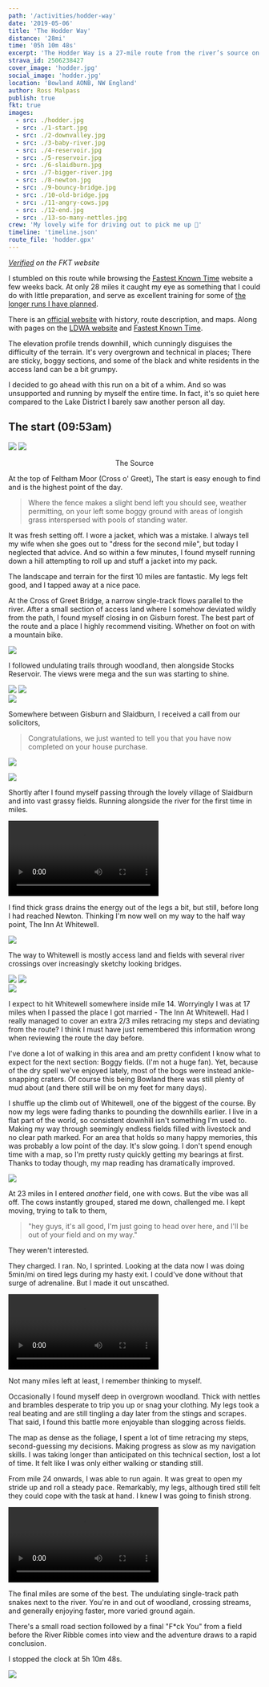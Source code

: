 ```yaml
---
path: '/activities/hodder-way'
date: '2019-05-06'
title: 'The Hodder Way'
distance: '28mi'
time: '05h 10m 48s'
excerpt: 'The Hodder Way is a 27-mile route from the river’s source on Access Land near the Cross of Greet to Hodder Foot, where it joins the River Ribble. From the boggy ground near the head on moorland, it passes through the attractive villages of Slaidburn, Newton, Dunsop Bridge, Whitewell, Bashall Eaves and Great Mitton. '
strava_id: 2506238427
cover_image: 'hodder.jpg'
social_image: 'hodder.jpg'
location: 'Bowland AONB, NW England'
author: Ross Malpass
publish: true
fkt: true
images:
  - src: ./hodder.jpg
  - src: ./1-start.jpg
  - src: ./2-downvalley.jpg
  - src: ./3-baby-river.jpg
  - src: ./4-reservoir.jpg
  - src: ./5-reservoir.jpg
  - src: ./6-slaidburn.jpg
  - src: ./7-bigger-river.jpg
  - src: ./8-newton.jpg
  - src: ./9-bouncy-bridge.jpg
  - src: ./10-old-bridge.jpg
  - src: ./11-angry-cows.jpg
  - src: ./12-end.jpg
  - src: ./13-so-many-nettles.jpg
crew: 'My lovely wife for driving out to pick me up 🥰'
timeline: 'timeline.json'
route_file: 'hodder.gpx'
---
```


*[Verified](https://fastestknowntime.com/route/hodder-way-uk) on the FKT website*

I stumbled on this route while browsing the [Fastest Known Time](https://fastestknowntime.com) website a few weeks back. At only 28 miles it caught my eye as something that I could do with little preparation, and serve as excellent training for some of [the longer runs I have planned](/#schedule).

There is an [official website](http://hodderway.co.uk) with history, route description, and maps. Along with pages on the [LDWA website](https://www.ldwa.org.uk/ldp/members/show_path.php?path_name=Hodder+Way) and [Fastest Known Time](https://fastestknowntime.com).

The elevation profile trends downhill, which cunningly disguises the difficulty of the terrain. It's very overgrown and technical in places; There are sticky, boggy sections, and some of the black and white residents in the access land can be a bit grumpy.

I decided to go ahead with this run on a bit of a whim. And so was unsupported and running by myself the entire time. In fact, it's so quiet here compared to the Lake District I barely saw another person all day.

## The start (09:53am)

<div class='photo-cluster'>
<div class='flex'>
<image-zoom><img src='1-start.jpg'/></image-zoom>
<image-zoom><img src='2-downvalley.jpg'/></image-zoom>
</div>
<p style='text-align: center'>
<marker-link lat='54.04020160115954' lng='-2.490204776669657' label='A' zoom='15'>The Source</marker-link>
</p>
</div>

At the top of Feltham Moor (Cross o' Greet), The start is easy enough to find and is the highest point of the day.

> Where the fence makes a slight bend left you should see, weather permitting, on your left some boggy ground with areas of longish grass interspersed with pools of standing water.

It was fresh setting off. I wore a jacket, which was a mistake. I always tell my wife when she goes out to "dress for the second mile", but today I neglected that advice. And so within a few minutes, I found myself running down a hill attempting to roll up and stuff a jacket into my pack.

The landscape and terrain for the first 10 miles are fantastic. My legs felt good, and I tapped away at a nice pace.

At the Cross of Greet Bridge, a narrow single-track flows parallel to the river. After a small section of access land where I somehow deviated wildly from the path, I found myself closing in on Gisburn forest. The best part of the route and a place I highly recommend visiting. Whether on foot on with a mountain bike.

<image-zoom><img src='into-gisburn.jpg'/></image-zoom>

I followed undulating trails through woodland, then alongside Stocks Reservoir. The views were mega and the sun was starting to shine.

<div class='photo-cluster'>
<div class='flex'>
<image-zoom><img src='gisburn-path.jpg'/></image-zoom>
<image-zoom><img src='5-reservoir.jpg'/></image-zoom>
</div>
<div class='flex'>
<image-zoom><img src='4-reservoir.jpg'/></image-zoom>
</div>
</div>

Somewhere between Gisburn and Slaidburn, I received a call from our solicitors,

> Congratulations, we just wanted to tell you that you have now completed on your house purchase.

<image-zoom caption="This was a *long* time coming, and so a quick selfie to mark the occasion was required! I wonder how many people have bought a house during an FKT attempt?"><img src='completion.jpg'/></image-zoom>

<image-zoom><img src='7-bigger-river.jpg'/></image-zoom>

Shortly after I found myself passing through the lovely village of Slaidburn and into vast grassy fields. Running alongside the river for the first time in miles.

<video src="./river.mp4" controls></video>

I find thick grass drains the energy out of the legs a bit, but still, before long I had reached Newton. Thinking I'm now well on my way to the half way point, The Inn At Whitewell.

<image-zoom><img src='8-newton.jpg'/></image-zoom>

The way to Whitewell is mostly access land and fields with several river crossings over increasingly sketchy looking bridges.

<div class='photo-cluster'>
<div class='flex'>
<image-zoom><img src='newton-bridge.jpg'/></image-zoom>
<image-zoom><img src='9-bouncy-bridge.jpg'/></image-zoom>
</div>
<div class='flex'>
<image-zoom><img src='10-old-bridge.jpg'/></image-zoom>
</div>
</div>

I expect to hit Whitewell somewhere inside mile 14. Worryingly I was at 17 miles when I passed the place I got married - The Inn At Whitewell. Had I really managed to cover an extra 2/3 miles retracing my steps and deviating from the route? I think I must have just remembered this information wrong when reviewing the route the day before.

I've done a lot of walking in this area and am pretty confident I know what to expect for the next section: Boggy fields.
(I'm not a huge fan). Yet, because of the dry spell we've enjoyed lately, most of the bogs were instead ankle-snapping craters. Of course this being Bowland there was still plenty of mud about (and there still will be on my feet for many days).

I shuffle up the climb out of Whitewell, one of the biggest of the course. By now my legs were fading thanks to pounding the downhills earlier. I live in a flat part of the world, so consistent downhill isn't something I'm used to. Making my way through seemingly endless fields filled with livestock and no clear path marked. For an area that holds so many happy memories, this was probably a low point of the day. It's slow going. I don't spend enough time with a map, so I'm pretty rusty quickly getting my bearings at first. Thanks to today though, my map reading has dramatically improved.

<image-zoom><img src='fkt-angry-cows.jpg'/></image-zoom>

At 23 miles in I entered *another* field, one with cows. But the vibe was all off. The cows instantly grouped, stared me down, challenged me. I kept moving, trying to talk to them,

> "hey guys, it's all good, I'm just going to head over here, and I'll be out of your field and on my way."

They weren't interested.

They charged. I ran. No, I sprinted. Looking at the data now I was doing 5min/mi on tired legs during my hasty exit. I could've done without that surge of adrenaline. But I made it out unscathed.

<video src="./cows.mp4" controls></video>

Not many miles left at least, I remember thinking to myself.

Occasionally I found myself deep in overgrown woodland. Thick with nettles and brambles desperate to trip you up or snag your clothing. My legs took a real beating and are still tingling a day later from the stings and scrapes. That said, I found this battle more enjoyable than slogging across fields.

The map as dense as the foliage, I spent a lot of time retracing my steps, second-guessing my decisions. Making progress as slow as my navigation skills. I was taking longer than anticipated on this technical section, lost a lot of time. It felt like I was only either walking or standing still.

From mile 24 onwards, I was able to run again. It was great to open my stride up and roll a steady pace. Remarkably, my legs, although tired still felt they could cope with the task at hand. I knew I was going to finish strong.

<video src="./trails.mp4" controls></video>

The final miles are some of the best. The undulating single-track path snakes next to the river. You're in and out of woodland, crossing streams, and generally enjoying faster, more varied ground again.

There's a small road section followed by a final "F*ck You" from a field before the River Ribble comes into view and the adventure draws to a rapid conclusion.

I stopped the clock at 5h 10m 48s.

<image-zoom caption="The River Hodder joining the River Ribble near Hurst Green."><img src='12-end.jpg'/></image-zoom>
